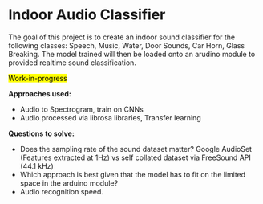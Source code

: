 # Indoor Audio Classifier

The goal of this project is to create an indoor sound classifier for the following classes: Speech, Music, Water, Door Sounds, Car Horn, Glass Breaking. The model trained will then be loaded onto an arudino module to provided realtime sound classification.

<mark>Work-in-progress</mark>

**Approaches used:**
* Audio to Spectrogram, train on CNNs
* Audio processed via librosa libraries, Transfer learning

**Questions to solve:**
* Does the sampling rate of the sound dataset matter? Google AudioSet (Features extracted at 1Hz) vs self collated dataset via FreeSound API (44.1 kHz)
* Which approach is best given that the model has to fit on the limited space in the arduino module?
* Audio recognition speed.

